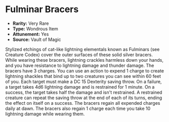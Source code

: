 # Fulminar Bracers

- **Rarity:** Very Rare
- **Type:** Wondrous Item
- **Attunement:** Yes
- **Source:** Vault of Magic

Stylized etchings of cat-like lightning elementals known as Fulminars (see Creature Codex) cover the outer surfaces of these solid silver bracers. While wearing these bracers, lightning crackles harmless down your hands, and you have resistance to lightning damage and thunder damage. The bracers have 3 charges. You can use an action to expend 1 charge to create lightning shackles that bind up to two creatures you can see within 60 feet of you. Each target must make a DC 15 Dexterity saving throw. On a failure, a target takes 4d6 lightning damage and is restrained for 1 minute. On a success, the target takes half the damage and isn't restrained. A restrained creature can repeat the saving throw at the end of each of its turns, ending the effect on itself on a success. The bracers regain all expended charges daily at dawn. The bracers also regain 1 charge each time you take 10 lightning damage while wearing them.
